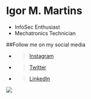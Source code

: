 # Igor M. Martins

- InfoSec Enthusiast
- Mechatronics Technician

##Follow me on my social media

- > [Instagram](https://www.instagram.com/immartinspy)
- > [Twitter](https://www.twitter.com/immartinspy)
- > [LinkedIn](https://www.linkedin.com/in/igor-m-martins-705a50192)

<img src='https://github.githubassets.com/images/mona-whisper.gif'>
